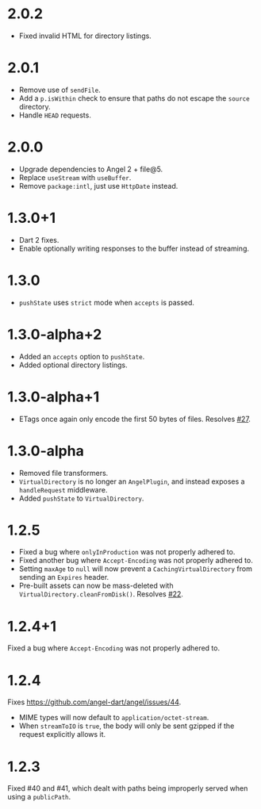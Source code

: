 # 2.0.2
* Fixed invalid HTML for directory listings.

# 2.0.1
* Remove use of `sendFile`.
* Add a `p.isWithin` check to ensure that paths do not escape the `source` directory.
* Handle `HEAD` requests.

# 2.0.0
* Upgrade dependencies to Angel 2 + file@5.
* Replace `useStream` with `useBuffer`.
* Remove `package:intl`, just use `HttpDate` instead.

# 1.3.0+1
* Dart 2 fixes.
* Enable optionally writing responses to the buffer instead of streaming.

# 1.3.0
* `pushState` uses `strict` mode when `accepts` is passed.

# 1.3.0-alpha+2
* Added an `accepts` option to `pushState`.
* Added optional directory listings.

# 1.3.0-alpha+1
* ETags once again only encode the first 50 bytes of files. Resolves [#27](https://github.com/angel-dart/static/issues/27).

# 1.3.0-alpha
* Removed file transformers.
* `VirtualDirectory` is no longer an `AngelPlugin`, and instead exposes a `handleRequest` middleware.
* Added `pushState` to `VirtualDirectory`.

# 1.2.5
* Fixed a bug where `onlyInProduction` was not properly adhered to.
* Fixed another bug where `Accept-Encoding` was not properly adhered to.
* Setting `maxAge` to `null` will now prevent a `CachingVirtualDirectory` from sending an `Expires` header.
* Pre-built assets can now be mass-deleted with `VirtualDirectory.cleanFromDisk()`.
Resolves [#22](https://github.com/angel-dart/static/issues/22).

# 1.2.4+1
Fixed a bug where `Accept-Encoding` was not properly adhered to.

# 1.2.4
Fixes https://github.com/angel-dart/angel/issues/44.
* MIME types will now default to `application/octet-stream`.
* When `streamToIO` is `true`, the body will only be sent gzipped if the request explicitly allows it.

# 1.2.3
Fixed #40 and #41, which dealt with paths being improperly served when using a
`publicPath`.